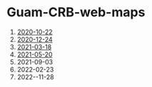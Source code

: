 # Guam-CRB-web-maps

1. [2020-10-22](https://aubreymoore.github.io/new-crb-damage-map)
2. [2020-12-24](https://aubreymoore.github.io/Guam-CRB-damage-map-2020-12/webmap/v1)
3. [2021-03-18](https://aubreymoore.github.io/Guam-CRB-Damage-Map-2021-03)
4. [2021-05-20](https://aubreymoore.github.io/Guam-CRB-Damage-Map-2021-05/webmap)
5. 2021-09-03
6. 2022-02-23
7. 2022--11-28
